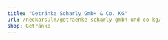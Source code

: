 ```yaml
---
title: "Getränke Scharly GmbH & Co. KG"
url: /neckarsulm/getraenke-scharly-gmbh-und-co-kg/
shop: Getränke
---
```

